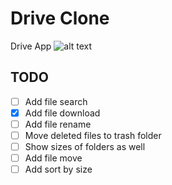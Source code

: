 # Drive Clone

Drive App
![alt text](https://pi27ie8xmb.ufs.sh/f/3fbTwWMzEMZ8BvvLT1faY7pZxSUtceQLiqnzD5KgVuR0Tl2C)

## TODO

- [ ] Add file search
- [x] Add file download
- [ ] Add file rename
- [ ] Move deleted files to trash folder
- [ ] Show sizes of folders as well
- [ ] Add file move
- [ ] Add sort by size
